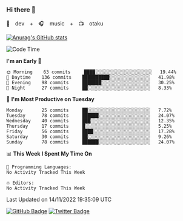 ### Hi there 👋

🚀　dev　+　🎧　music　+　📺　otaku


[![Anurag's GitHub stats](https://github-readme-stats.vercel.app/api?username=koheitasaka&count_private=true&show_icons=true&theme=monokai)](https://github.com/koheitasaka/github-readme-stats)

<!--START_SECTION:waka-->
![Code Time](http://img.shields.io/badge/Code%20Time-1%2C161%20hrs%2023%20mins-blue)

**I'm an Early 🐤** 

```text
🌞 Morning    63 commits     ████░░░░░░░░░░░░░░░░░░░░░   19.44% 
🌆 Daytime    136 commits    ██████████░░░░░░░░░░░░░░░   41.98% 
🌃 Evening    98 commits     ███████░░░░░░░░░░░░░░░░░░   30.25% 
🌙 Night      27 commits     ██░░░░░░░░░░░░░░░░░░░░░░░   8.33%

```
📅 **I'm Most Productive on Tuesday** 

```text
Monday       25 commits     ██░░░░░░░░░░░░░░░░░░░░░░░   7.72% 
Tuesday      78 commits     ██████░░░░░░░░░░░░░░░░░░░   24.07% 
Wednesday    40 commits     ███░░░░░░░░░░░░░░░░░░░░░░   12.35% 
Thursday     17 commits     █░░░░░░░░░░░░░░░░░░░░░░░░   5.25% 
Friday       56 commits     ████░░░░░░░░░░░░░░░░░░░░░   17.28% 
Saturday     30 commits     ██░░░░░░░░░░░░░░░░░░░░░░░   9.26% 
Sunday       78 commits     ██████░░░░░░░░░░░░░░░░░░░   24.07%

```


📊 **This Week I Spent My Time On** 

```text
💬 Programming Languages: 
No Activity Tracked This Week

🔥 Editors: 
No Activity Tracked This Week

```


 Last Updated on 14/11/2022 19:35:09 UTC
<!--END_SECTION:waka-->

[![GitHub Badge](https://img.shields.io/badge/GitHub-100000?style=for-the-badge&logo=github&logoColor=white)](https://github.com/koheitasaka)
[![Twitter Badge](https://img.shields.io/badge/Twitter-1DA1F2?style=for-the-badge&logo=twitter&logoColor=white)](https://twitter.com/sleep_asleep_)
